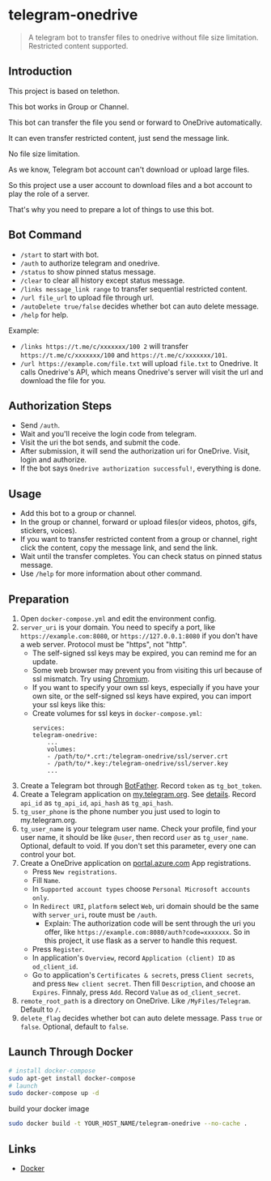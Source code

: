 # telegram-onedrive
> A telegram bot to transfer files to onedrive without file size limitation. Restricted content supported.

## Introduction
This project is based on telethon.

This bot works in Group or Channel.

This bot can transfer the file you send or forward to OneDrive automatically.

It can even transfer restricted content, just send the message link.

No file size limitation.

As we know, Telegram bot account can't download or upload large files.

So this project use a user account to download files and a bot account to play the role of a server.

That's why you need to prepare a lot of things to use this bot.

## Bot Command
- `/start` to start with bot.
- `/auth` to authorize telegram and onedrive.
- `/status` to show pinned status message.
- `/clear` to clear all history except status message.
- `/links message_link range` to transfer sequential restricted content.
- `/url file_url` to upload file through url.
- `/autoDelete true/false` decides whether bot can auto delete message.
- `/help` for help.

Example:  
- `/links https://t.me/c/xxxxxxx/100 2` will transfer `https://t.me/c/xxxxxxx/100` and `https://t.me/c/xxxxxxx/101`.
- `/url https://example.com/file.txt` will upload `file.txt` to Onedrive. It calls Onedrive's API, which means Onedrive's server will visit the url and download the file for you.

## Authorization Steps
- Send `/auth`.
- Wait and you'll receive the login code from telegram.
- Visit the uri the bot sends, and submit the code.
- After submission, it will send the authorization uri for OneDrive. Visit, login and authorize.
- If the bot says `Onedrive authorization successful!`, everything is done.

## Usage
- Add this bot to a group or channel.
- In the group or channel, forward or upload files(or videos, photos, gifs, stickers, voices).
- If you want to transfer restricted content from a group or channel, right click the content, copy the message link, and send the link.
- Wait until the transfer completes. You can check status on pinned status message.
- Use `/help` for more information about other command.

## Preparation
1. Open `docker-compose.yml` and edit the environment config.
2. `server_uri` is your domain. You need to specify a port, like `https://example.com:8080`, or `https://127.0.0.1:8080` if you don't have a web server. Protocol must be "https", not "http".
    - The self-signed ssl keys may be expired, you can remind me for an update.
    - Some web browser may prevent you from visiting this url because of ssl mismatch. Try using [Chromium](https://download-chromium.appspot.com).
    - If you want to specify your own ssl keys, especially if you have your own site, or the self-signed ssl keys have expired, you can import your ssl keys like this:
    - Create volumes for ssl keys in `docker-compose.yml`:
        ```docker-compose
        services:
        telegram-onedrive:
            ...
            volumes:
            - /path/to/*.crt:/telegram-onedrive/ssl/server.crt
            - /path/to/*.key:/telegram-onedrive/ssl/server.key
            ...
        ```
3. Create a Telegram bot through [BotFather](https://t.me/BotFather). Record `token` as `tg_bot_token`.
4. Create a Telegram application on [my.telegram.org](https://my.telegram.org). See [details](https://docs.telethon.dev/en/stable/basic/signing-in.html). Record `api_id` as `tg_api_id`, `api_hash` as `tg_api_hash`.
5. `tg_user_phone` is the phone number you just used to login to my.telegram.org.
6. `tg_user_name` is your telegram user name. Check your profile, find your user name, it should be like `@user`, then record `user` as `tg_user_name`. Optional, default to void. If you don't set this parameter, every one can control your bot.
7. Create a OneDrive application on [portal.azure.com](https://portal.azure.com/#view/Microsoft_AAD_RegisteredApps/ApplicationsListBlade) App registrations.
    - Press `New registrations`.
    - Fill `Name`.
    - In `Supported account types` choose `Personal Microsoft accounts only`.
    - In `Redirect URI`, `platform` select `Web`, uri domain should be the same with `server_uri`, route must be `/auth`.
        - Explain: The authorization code will be sent through the uri you offer, like `https://example.com:8080/auth?code=xxxxxxx`. So in this project, it use flask as a server to handle this request.
    - Press `Register`.
    - In application's `Overview`, record `Application (client) ID` as `od_client_id`.
    - Go to application's `Certificates & secrets`, press `Client secrets`, and press `New client secret`. Then fill `Description`, and choose an `Expires`. Finnaly, press `Add`. Record `Value` as `od_client_secret`.
8. `remote_root_path` is a directory on OneDrive. Like `/MyFiles/Telegram`. Default to `/`.
9. `delete_flag` decides whether bot can auto delete message. Pass `true` or `false`. Optional, default to `false`.

## Launch Through Docker
```sh
# install docker-compose
sudo apt-get install docker-compose
# launch
sudo docker-compose up -d
```

build your docker image
```sh
sudo docker build -t YOUR_HOST_NAME/telegram-onedrive --no-cache .
```

## Links
- [Docker](https://hub.docker.com/repository/docker/hlf01/telegram-onedrive)

